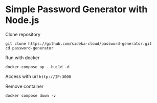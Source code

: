 # Simple Password Generator with Node.js

Clone repository
```
git clone https://github.com/sideka-cloud/password-generator.git
cd password-generator
```

Run with docker
```
docker-compose up --build -d
```

Access with url `http://IP:3000`

Remove container
```
docker compose down -v
```
